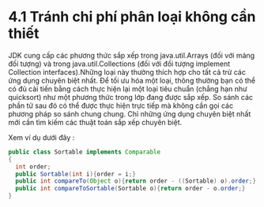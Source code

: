 # 4.1 Tránh chi phí phân loại không cần thiết

JDK cung cấp các phương thức sắp xếp trong java.util.Arrays (đối với mảng đối tượng) và trong java.util.Collections (đối với đối tượng implement Collection interfaces).Những loại này thường thích hợp cho tất cả trừ các ứng dụng chuyên biệt nhất. Để tối ưu hóa một loại, thông thường bạn có thể có đủ cải tiến bằng cách thực hiện lại một loại tiêu chuẩn (chẳng hạn như quicksort) như một phương thức trong lớp đang được sắp xếp. So sánh các phần tử sau đó có thể được thực hiện trực tiếp mà không cần gọi các phương pháp so sánh chung chung. Chỉ những ứng dụng chuyên biệt nhất mới cần tìm kiếm các thuật toán sắp xếp chuyên biệt.

Xem ví dụ dưới đây :

``` java
public class Sortable implements Comparable
{
  int order;
  public Sortable(int i){order = i;}
  public int compareTo(Object o){return order - ((Sortable) o).order;}
  public int compareToSortable(Sortable o){return order - o.order;}
}

```
